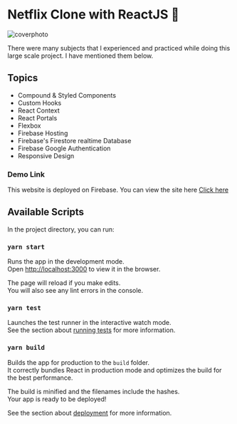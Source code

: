 # Netflix Clone with ReactJS 🍿


![coverphoto](https://user-images.githubusercontent.com/60944453/145673995-a98d4ac9-3b63-4111-bcf8-5ed021e12ad6.jpg)

There were many subjects that I experienced and practiced while doing this large scale project. I have mentioned them below. 

## Topics

- Compound & Styled Components
- Custom Hooks
- React Context
- React Portals
- Flexbox
- Firebase Hosting
- Firebase's Firestore realtime Database
- Firebase Google Authentication
- Responsive Design

### Demo Link

This website is deployed on Firebase. You can view the site here [Click here](https://netflix-clone-reactt.web.app/) 



## Available Scripts

In the project directory, you can run:

### `yarn start`

Runs the app in the development mode.\
Open [http://localhost:3000](http://localhost:3000) to view it in the browser.

The page will reload if you make edits.\
You will also see any lint errors in the console.

### `yarn test`

Launches the test runner in the interactive watch mode.\
See the section about [running tests](https://facebook.github.io/create-react-app/docs/running-tests) for more information.

### `yarn build`

Builds the app for production to the `build` folder.\
It correctly bundles React in production mode and optimizes the build for the best performance.

The build is minified and the filenames include the hashes.\
Your app is ready to be deployed!

See the section about [deployment](https://facebook.github.io/create-react-app/docs/deployment) for more information.